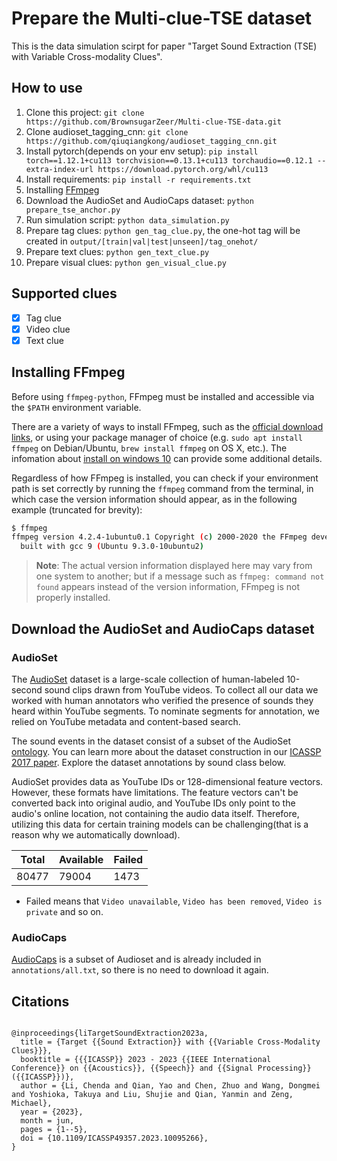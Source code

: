 # Prepare the Multi-clue-TSE dataset

This is the data simulation scirpt for paper "Target Sound Extraction (TSE) with Variable Cross-modality Clues".

## How to use

1. Clone this project: `git clone https://github.com/BrownsugarZeer/Multi-clue-TSE-data.git`
2. Clone audioset_tagging_cnn: `git clone https://github.com/qiuqiangkong/audioset_tagging_cnn.git`
3. Install pytorch(depends on your env setup): `pip install torch==1.12.1+cu113 torchvision==0.13.1+cu113 torchaudio==0.12.1 --extra-index-url https://download.pytorch.org/whl/cu113`
4. Install requirements: `pip install -r requirements.txt`
5. Installing [FFmpeg](#installing-ffmpeg)
6. Download the AudioSet and AudioCaps dataset: `python prepare_tse_anchor.py`
7. Run simulation script: `python data_simulation.py`
8. Prepare tag clues: `python gen_tag_clue.py`, the one-hot tag will be created in `output/[train|val|test|unseen]/tag_onehot/`
9. Prepare text clues: `python gen_text_clue.py`
10. Prepare visual clues: `python gen_visual_clue.py`

## Supported clues

- [x] Tag clue
- [x] Video clue
- [x] Text clue

## Installing FFmpeg

Before using `ffmpeg-python`, FFmpeg must be installed and accessible via the `$PATH` environment variable.

There are a variety of ways to install FFmpeg, such as the [official download links](https://ffmpeg.org/download.html), or using your package manager of choice (e.g. `sudo apt install ffmpeg` on Debian/Ubuntu, `brew install ffmpeg` on OS X, etc.). The infomation about [install on windows 10](https://annkuoq.github.io/blog/2019-12-17-install-ffmpeg/) can provide some additional details.

Regardless of how FFmpeg is installed, you can check if your environment path is set correctly by running the `ffmpeg` command from the terminal, in which case the version information should appear, as in the following example (truncated for brevity):

```bash
$ ffmpeg
ffmpeg version 4.2.4-1ubuntu0.1 Copyright (c) 2000-2020 the FFmpeg developers
  built with gcc 9 (Ubuntu 9.3.0-10ubuntu2)
```

> **Note**: The actual version information displayed here may vary from one system to another; but if a message such as `ffmpeg: command not found` appears instead of the version information, FFmpeg is not properly installed.

## Download the AudioSet and AudioCaps dataset

### AudioSet

The [AudioSet](https://research.google.com/audioset/download.html) dataset is a large-scale collection of human-labeled 10-second sound clips drawn from YouTube videos. To collect all our data we worked with human annotators who verified the presence of sounds they heard within YouTube segments. To nominate segments for annotation, we relied on YouTube metadata and content-based search.

The sound events in the dataset consist of a subset of the AudioSet [ontology](https://github.com/audioset/ontology). You can learn more about the dataset construction in our [ICASSP 2017 paper](https://research.google/pubs/pub45857/). Explore the dataset annotations by sound class below.


AudioSet provides data as YouTube IDs or 128-dimensional feature vectors. However, these formats have limitations. The feature vectors can't be converted back into original audio, and YouTube IDs only point to the audio's online location, not containing the audio data itself. Therefore, utilizing this data for certain training models can be challenging(that is a reason why we automatically download).

| Total | Available | Failed |
| ----- | --------- | ------ |
| 80477 | 79004     | 1473   |

- Failed means that `Video unavailable`, `Video has been removed`, `Video is private` and so on.

### AudioCaps

[AudioCaps](https://audiocaps.github.io/) is a subset of Audioset and is already included in `annotations/all.txt`, so there is no need to download it again.

## Citations

```text

@inproceedings{liTargetSoundExtraction2023a,
  title = {Target {{Sound Extraction}} with {{Variable Cross-Modality Clues}}},
  booktitle = {{{ICASSP}} 2023 - 2023 {{IEEE International Conference}} on {{Acoustics}}, {{Speech}} and {{Signal Processing}} ({{ICASSP}})},
  author = {Li, Chenda and Qian, Yao and Chen, Zhuo and Wang, Dongmei and Yoshioka, Takuya and Liu, Shujie and Qian, Yanmin and Zeng, Michael},
  year = {2023},
  month = jun,
  pages = {1--5},
  doi = {10.1109/ICASSP49357.2023.10095266},
}
```
